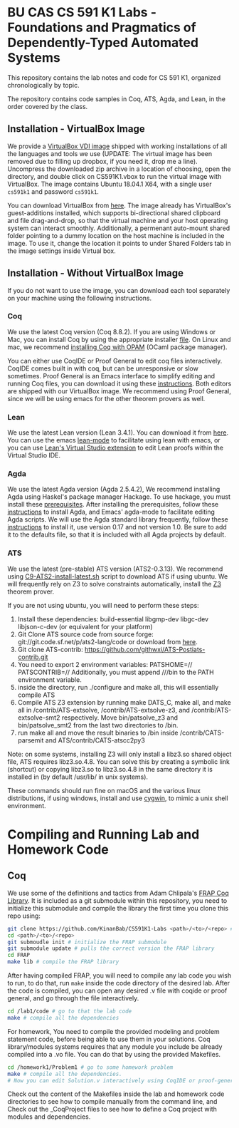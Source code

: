 # BU CAS CS 591 K1 Labs - Foundations and Pragmatics of Dependently-Typed Automated Systems

This repository contains the lab notes and code for CS 591 K1, organized chronologically by topic.

The repository contains code samples in Coq, ATS, Agda, and Lean, in the order covered by the class.

## Installation - VirtualBox Image

We provide a [VirtualBox VDI image](https://www.dropbox.com/s/291i8w6eglnppa8/CS591K1.zip) shipped with working installations of all the languages and tools we use (UPDATE: The virtual image has been removed due to filling up dropbox, if you need it, drop me a line).
Uncompress the downloaded zip archive in a location of choosing, open the directory, and double click on CS591K1.vbox
to run the virtual image with VirtualBox. The image contains Ubuntu 18.04.1 X64, with a single user `cs591k1` and password `cs591k1`. 

You can download VirtualBox from [here](https://www.virtualbox.org/wiki/Downloads). The image already has VirtualBox's guest-additions installed,
which supports bi-directional shared clipboard and file drag-and-drop, so that the virtual machine and your host operating system can interact smoothly.
Additionally, a permenant auto-mount shared folder pointing to a dummy location on the host machine is included in the image. To use it, change the location it
points to under Shared Folders tab in the image settings inside Virtual box.

## Installation - Without VirtualBox Image

If you do not want to use the image, you can download each tool separately on your machine using the following instructions.

### Coq

We use the latest Coq version (Coq 8.8.2). If you are using Windows or Mac, you can install Coq by using the appropriate installer [file](https://github.com/coq/coq/releases/tag/V8.8.2). 
On Linux and mac, we recommend [installing Coq with OPAM](https://coq.inria.fr/opam/www/using.html) (OCaml package manager).

You can either use CoqIDE or Proof General to edit coq files interactively. CoqIDE comes built in with coq, but can be unresponsive or slow sometimes.
Proof General is an Emacs interface to simplify editing and running Coq files, you can download it using these [instructions](https://proofgeneral.github.io/).
Both editors are shipped with our VirtualBox image. We recommend using Proof General, since we will be using emacs for the other theorem provers as well.

### Lean

We use the latest Lean version (Lean 3.4.1). You can download it from [here](https://leanprover.github.io/download/).
You can use the emacs [lean-mode](https://github.com/leanprover/lean-mode) to facilitate using lean with emacs, or you can
use [Lean's Virtual Studio extension](https://marketplace.visualstudio.com/items?itemName=jroesch.lean) to edit Lean proofs
within the Virtual Studio IDE.

### Agda

We use the latest Agda version (Agda 2.5.4.2), We recommend installing Agda using Haskel's package manager Hackage. To use hackage, you must install these 
[prerequisites](https://agda.readthedocs.io/en/latest/getting-started/prerequisites.html#prerequisites). After installing the prerequisites, follow these
[instructions](https://agda.readthedocs.io/en/latest/getting-started/installation.html#installation-from-hackage) to install Agda, and Emacs' 
agda-mode to facilitate editing Agda scripts. We will use the Agda standard library frequently, follow these [instructions](https://github.com/agda/agda-stdlib)
to install it, use version 0.17 and not version 1.0. Be sure to add it to the defaults file, so that it is included with all Agda projects by default.

### ATS

We use the latest (pre-stable) ATS version (ATS2-0.3.13). We recommend using 
[C9-ATS2-install-latest.sh](https://github.com/ats-lang/ats-lang.github.io/tree/master/SCRIPT) script
to download ATS if using ubuntu. We will frequently rely on Z3 to solve constraints automatically,
install the [Z3](https://github.com/Z3Prover/z3/releases) theorem prover.

If you are not using ubuntu, you will need to perform these steps:
1. Install these dependencies: build-essential libgmp-dev libgc-dev libjson-c-dev (or equivalent for your platform)
2. Git Clone ATS source code from source forge: git://git.code.sf.net/p/ats2-lang/code or 
download from [here](https://sourceforge.net/projects/ats2-lang/files/ats2-lang/).
3. Git clone ATS-contrib: https://github.com/githwxi/ATS-Postiats-contrib.git
4. You need to export 2 environment variables:
   PATSHOME=<path>/<to>/<ATS>
   PATSCONTRIB=<path>/<to>/<ATS-contrib>
   Additionally, you must append <path>/<to>/<ATS>/bin to the PATH environment variable.
5. inside the <ATS> directory, run ./configure and make all, this will essentially compile ATS
6. Compile ATS Z3 extension by running make DATS\_C, make all, and make all in <ATS>/contrib/ATS-extsolve, 
<ATS>/contrib/ATS-extsolve-z3, and <ATS>/contrib/ATS-extsolve-smt2 respectively. Move bin/patsolve\_z3 and bin/patsolve\_smt2 
from the last two directories to <ATS>/bin.
7. run make all and move the result binaries to <ATS>/bin inside <ATS>/contrib/CATS-parsemit and ATS/contrib/CATS-atscc2py3

Note: on some systems, installing Z3 will only install a libz3.so shared object file, ATS requires libz3.so.4.8. You can solve
this by creating a symbolic link (shortcut) or copying libz3.so to libz3.so.4.8 in the same directory it is installed in
(by default /usr/lib/ in unix systems).

These commands should run fine on macOS and the various linux distributions, if using windows, install and use 
[cygwin](https://cygwin.com/install.html), to mimic a unix shell environment.

# Compiling and Running Lab and Homework Code

## Coq
We use some of the definitions and tactics from Adam Chlipala's [FRAP Coq Library](https://github.com/achlipala/frap). It is included as a git submodule within
this repository, you need to initialize this submodule and compile the library the first time you clone this repo using:
```bash
git clone https://github.com/KinanBab/CS591K1-Labs <path>/<to>/<repo> # clone this repo
cd <path>/<to>/<repo>
git submoudle init # initialize the FRAP submodule
git submodule update # pulls the correct version the FRAP library
cd FRAP
make lib # compile the FRAP library
```

After having compiled FRAP, you will need to compile any lab code you wish to run, to do that, run `make` inside the code directory of the desired lab. After the code is compiled, you can open any desired .v file with coqide or proof general, and go through the file interactively.
```bash
cd /lab1/code # go to that the lab code
make # compile all the dependencies
```

For homework, You need to compile the provided modeling and problem statement code, before being able to use them in your solutions. Coq library/modules systems requires that any module you include be already compiled into a .vo file. You can do that by using the provided Makefiles.
```bash
cd /homework1/Problem1 # go to some homework problem
make # compile all the dependencies.
# Now you can edit Solution.v interactively using CoqIDE or proof-general
```

Check out the content of the Makefiles inside the lab and homework code directories to see how to compile manually from the command line, and Check out the \_CoqProject files to see how to define a Coq project with modules and dependencies.
